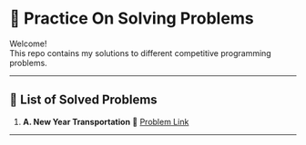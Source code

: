# 🚀 Practice On Solving Problems

Welcome!  
This repo contains my solutions to different competitive programming problems.  

---

## 📜 List of Solved Problems  

<ol>
  <li>
    <b>A. New Year Transportation</b>  
    🔗 <a href="https://codeforces.com/contest/500/problem/A" target="_blank">
      Problem Link
    </a>
  </li>
</ol>

---


